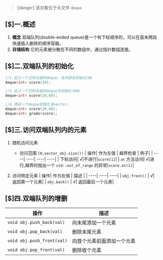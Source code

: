 >[danger] 该对象位于头文件 `deque`

## [$]一.概述
1.	**概念** 双端队列(double-ended queue)是一个有下标顺序的，可以在首末两段快速插入删除的顺序容器。
2.	**存储结构** 它的元素被分散在不同的数组中，通过指针数组连接。

## [$]二.双端队列的初始化
```c++
//1.定义一个已知长度的deque，在内部会初始化为0
deque<int> score(20);

//2.定义一个已知长度的deque并初始化为60
deque<int> score(20,60);

//4.用另一个deque初始化该vector;
deque<int> score(20,60);
deque<int> grade(score);
```
## [$]三.访问双端队列内的元素
1.	随机访问元素
	+	访问范围 `[0,vector_obj.size())`
	|  操作| 作为左值 | 越界检查 | 例子|
	|  ----|  ----|  ----|  ----|
	|  下标访问|  √|不进行|`score[1]`|
	|  `at` 方法访问|  √|进行,越界时抛出一个 `std::out_of_range` 的异常|`score.at(1)`|

2.	访问特定元素
	|  操作| 作为左值 | 描述 |
	|  ----|  ----|  ----|
	|   `obj.front()` |  √|  返回第一个元素|
	|  `obj.back()` |  √|  返回最后一个元素|

## [$]四.双端队列的增删
|  操作| 描述 |
|  ----|  ----|
|   `void obj.push_back(val)` |  向末尾添加一个元素|
|   `void obj.pop_back(val)` |  删除末尾元素|
|   `void obj.push_front(val)` |  向首个元素前面添加一个元素|
|   `void obj.pop_front(val)` |  删除收个元素|
